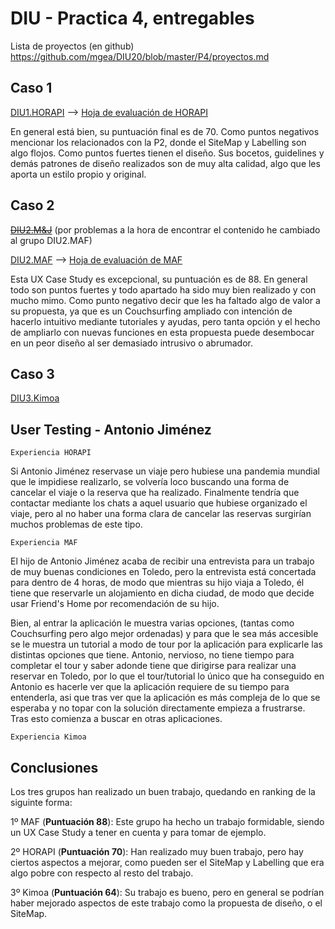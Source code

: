 # DIU - Practica 4, entregables

Lista de proyectos (en github) https://github.com/mgea/DIU20/blob/master/P4/proyectos.md

## Caso 1

[DIU1.HORAPI](https://github.com/diegogaraur/DIU20 "DIU1.HORAPI") --> [Hoja de evaluación de HORAPI](https://github.com/Jovalga/DIU20/blob/master/P4/DIU1.HORAPI_review.xls "Hoja de evaluación de HORAPI")

En general está bien, su puntuación final es de 70. Como puntos negativos mencionar los relacionados con la P2, donde el SiteMap y Labelling son algo flojos. Como puntos fuertes tienen el diseño. Sus bocetos, guidelines y demás patrones de diseño realizados son de muy alta calidad, algo que les aporta un estilo propio y original.


## Caso 2

<s>[DIU2.M&J](https://github.com/MarioGenol/DIU20 "DIU2.M&J")</s> (por problemas a la hora de encontrar el contenido he cambiado al grupo DIU2.MAF)

 [DIU2.MAF](https://github.com/franmolsan/DIU20 "DIU2.MAF") --> [Hoja de evaluación de MAF](https://github.com/Jovalga/DIU20/blob/master/P4/DIU2.MAF_review.xls "Hoja de evaluación de MAF")

Esta UX Case Study es excepcional, su puntuación es de 88. En general todo son puntos fuertes y todo apartado ha sido muy bien realizado y con mucho mimo.
Como punto negativo decir que les ha faltado algo de valor a su propuesta, ya que es un Couchsurfing ampliado con intención de hacerlo intuitivo mediante tutoriales y ayudas, pero tanta opción y el hecho de ampliarlo con nuevas funciones en esta propuesta puede desembocar en un peor diseño al ser demasiado intrusivo o abrumador.


## Caso 3

[DIU3.Kimoa](https://github.com/Bagamo/DIUPRACTICAS "DIU3.Kimoa")



## User Testing - Antonio Jiménez

	Experiencia HORAPI
	
Si Antonio Jiménez reservase un viaje pero hubiese una pandemia mundial que le impidiese realizarlo, se volvería loco buscando una forma de cancelar el viaje o la reserva que ha realizado. Finalmente tendría que contactar mediante los chats a aquel usuario que hubiese organizado el viaje, pero al no haber una forma clara de cancelar las reservas surgirían muchos problemas de este tipo.

	Experiencia MAF

El hijo de Antonio Jiménez acaba de recibir una entrevista para un trabajo de muy buenas condiciones en Toledo, pero la entrevista está concertada para dentro de 4 horas, de modo que mientras su hijo viaja a Toledo, él tiene que reservarle un alojamiento en dicha ciudad, de modo que decide usar Friend's Home por recomendación de su hijo.

Bien, al entrar la aplicación le muestra varias opciones, (tantas como Couchsurfing pero algo mejor ordenadas) y para que le sea más accesible se le muestra un tutorial a modo de tour por la aplicación para explicarle las distintas opciones que tiene. Antonio, nervioso, no tiene tiempo para completar el tour y saber adonde tiene que dirigirse para realizar una reservar en Toledo, por lo que el tour/tutorial lo único que ha conseguido en Antonio es hacerle ver que la aplicación requiere de su tiempo para entenderla, asi que tras ver que la aplicación es más compleja de lo que se esperaba y no topar con la solución directamente empieza a frustrarse. Tras esto comienza a buscar en otras aplicaciones.

	Experiencia Kimoa




## Conclusiones

Los tres grupos han realizado un buen trabajo, quedando en ranking de la siguinte forma:

1º MAF (<strong>Puntuación 88</strong>): Este grupo ha hecho un trabajo formidable, siendo un UX Case Study a tener en cuenta y para tomar de ejemplo.

2º HORAPI (<strong>Puntuación 70</strong>): Han realizado muy buen trabajo, pero hay ciertos aspectos a mejorar, como pueden ser el SiteMap y Labelling que era algo pobre con respecto al resto del trabajo.

3º Kimoa (<strong>Puntuación 64</strong>): Su trabajo es bueno, pero en general se podrían haber mejorado aspectos de este trabajo como la propuesta de diseño, o el SiteMap.
